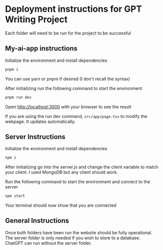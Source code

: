 # Deployment instructions for GPT Writing Project

Each folder will need to be run for the project to be successful

## My-ai-app instructions

Initialize the environment and install dependencies

```bash
pnpm i
```

You can use yarn or pnpm if desired (I don't recall the syntax)

After initializing run the following command to start the environment

```bash
pnpm run dev
```

Open [http://localhost:3000](http://localhost:3000) with your browser to see the result

If you are using the run dev command, `src/app/page.tsx` to modify the webpage. It updates automatically.


## Server Instructions

Initialize the environment and install dependencies

```bash
npm i
```

After initializing go into the server.js and change the client variable to match your client. I used MongoDB but any client should work.

Run the following command to start the environment and connect to the server

```bash
npm start 
```

Your terminal should now show that you are connected


## General Instructions

Once both folders have been run the website should be fully operational. The server folder is only needed if you wish to store to a database. ChatGPT can run without the server folder. 
